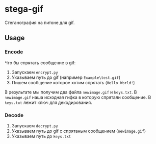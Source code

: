 # stega-gif

Стеганография на питоне для gif.

## Usage

### Encode
Что бы спрятать сообщение в gif:
1. Запускаем `encrypt.py`
2. Указываем путь до gif (например `Example\test.gif`)
3. Пишем сообщение которое хотим спрятать (`Hello World!`)

В результате мы получим два файла `newimage.gif` и `keys.txt`.
В `newimage.gif` наша исходная гифка в которую спрятали сообщение.
В `keys.txt` лежит ключ для декодирования.

### Decode
1. Запускаем `decrypt.py`
2. Указываем путь до gif с спрятаным сообщением (`newimage.gif`)
3. Указываем путь до `keys.txt`
